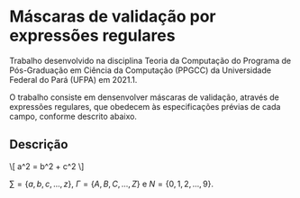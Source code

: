 # Máscaras de validação por expressões regulares

Trabalho desenvolvido na disciplina Teoria da Computação do Programa de Pós-Graduação em Ciência da Computação (PPGCC) da Universidade Federal do Pará (UFPA) em 2021.1.

O trabalho consiste em densenvolver máscaras de validação, através de expressões regulares, que obedecem às especificações prévias de cada campo, conforme descrito abaixo.

## Descrição

\\[ a^2 = b^2 + c^2 \\]

$\sum=\lbrace a, b, c, ..., z\rbrace$, $\Gamma=\lbrace A, B, C, ..., Z\rbrace$ e $N=\lbrace 0, 1, 2, ..., 9\rbrace$.